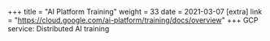 +++
title = "AI Platform Training"
weight = 33
date = 2021-03-07
[extra]
link = "https://cloud.google.com/ai-platform/training/docs/overview"
+++
GCP service: Distributed AI training


